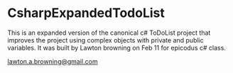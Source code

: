 # CsharpExpandedTodoList

This is an expanded version of the canonical c# ToDoList project that improves 
the project using complex objects with private and public variables. It was built by Lawton browning on Feb 11 for epicodus c# class.

lawton.a.browning@gmail.com
